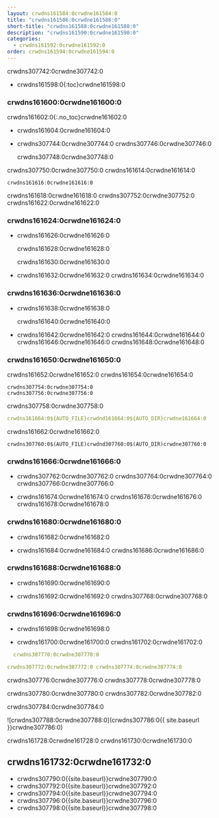 ```yaml
---
layout: crwdns161584:0crwdne161584:0
title: "crwdns161586:0crwdne161586:0"
short-title: "crwdns161588:0crwdne161588:0"
description: "crwdns161590:0crwdne161590:0"
categories:
  - crwdns161592:0crwdne161592:0
order: crwdns161594:0crwdne161594:0
---
```


crwdns307742:0crwdne307742:0

- crwdns161598:0{:toc}crwdne161598:0

### crwdns161600:0crwdne161600:0

crwdns161602:0{:.no_toc}crwdne161602:0

- crwdns161604:0crwdne161604:0

- crwdns307744:0crwdne307744:0 crwdns307746:0crwdne307746:0

    crwdns307748:0crwdne307748:0
    

crwdns307750:0crwdne307750:0 crwdns161614:0crwdne161614:0

    crwdns161616:0crwdne161616:0
    

crwdns161618:0crwdne161618:0 crwdns307752:0crwdne307752:0 crwdns161622:0crwdne161622:0

### crwdns161624:0crwdne161624:0

- crwdns161626:0crwdne161626:0

    crwdns161628:0crwdne161628:0
    

    crwdns161630:0crwdne161630:0
    

- crwdns161632:0crwdne161632:0 crwdns161634:0crwdne161634:0

### crwdns161636:0crwdne161636:0

- crwdns161638:0crwdne161638:0

    crwdns161640:0crwdne161640:0
    

- crwdns161642:0crwdne161642:0 crwdns161644:0crwdne161644:0 crwdns161646:0crwdne161646:0 crwdns161648:0crwdne161648:0

### crwdns161650:0crwdne161650:0

crwdns161652:0crwdne161652:0 crwdns161654:0crwdne161654:0

    crwdns307754:0crwdne307754:0
    crwdns307756:0crwdne307756:0
    

crwdns307758:0crwdne307758:0

```yaml
crwdns161664:0${AUTO_FILE}crwdnd161664:0${AUTO_DIR}crwdne161664:0
```

crwdns161662:0crwdne161662:0

    crwdns307760:0$(AUTO_FILE)crwdnd307760:0$(AUTO_DIR)crwdne307760:0
    

### crwdns161666:0crwdne161666:0

- crwdns307762:0crwdne307762:0 crwdns307764:0crwdne307764:0 crwdns307766:0crwdne307766:0

- crwdns161674:0crwdne161674:0 crwdns161676:0crwdne161676:0 crwdns161678:0crwdne161678:0

### crwdns161680:0crwdne161680:0

- crwdns161682:0crwdne161682:0

- crwdns161684:0crwdne161684:0 crwdns161686:0crwdne161686:0

### crwdns161688:0crwdne161688:0

- crwdns161690:0crwdne161690:0

- crwdns161692:0crwdne161692:0 crwdns307768:0crwdne307768:0

### crwdns161696:0crwdne161696:0

- crwdns161698:0crwdne161698:0

- crwdns161700:0crwdne161700:0 crwdns161702:0crwdne161702:0

```yaml
  crwdns307770:0crwdne307770:0

crwdns307772:0crwdne307772:0 crwdns307774:0crwdne307774:0

```

crwdns307776:0crwdne307776:0 crwdns307778:0crwdne307778:0

crwdns307780:0crwdne307780:0 crwdns307782:0crwdne307782:0

crwdns307784:0crwdne307784:0

![crwdns307788:0crwdne307788:0](crwdns307786:0{{ site.baseurl }}crwdne307786:0)

crwdns161728:0crwdne161728:0 crwdns161730:0crwdne161730:0

## crwdns161732:0crwdne161732:0

- crwdns307790:0{{site.baseurl}}crwdne307790:0
- crwdns307792:0{{site.baseurl}}crwdne307792:0
- crwdns307794:0{{site.baseurl}}crwdne307794:0
- crwdns307796:0{{site.baseurl}}crwdne307796:0
- crwdns307798:0{{site.baseurl}}crwdne307798:0